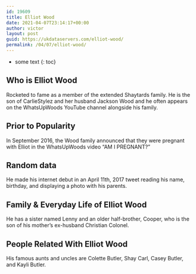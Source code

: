```yaml
---
id: 19609
title: Elliot Wood
date: 2021-04-07T23:14:17+00:00
author: victor
layout: post
guid: https://ukdataservers.com/elliot-wood/
permalink: /04/07/elliot-wood/
---
```


* some text
{: toc}


## Who is Elliot Wood



Rocketed to fame as a member of the extended Shaytards family. He is the son of CarlieStylez and her husband Jackson Wood and he often appears on the WhatsUpWoods YouTube channel alongside his family. 

                
                
                
## Prior to Popularity



In September 2016, the Wood family announced that they were pregnant with Elliot in the WhatsUpWoods video &#8220;AM I PREGNANT?&#8221;

                
                
                
## Random data



He made his internet debut in an April 11th, 2017 tweet reading his name, birthday, and displaying a photo with his parents.

                
                
                
## Family & Everyday Life of Elliot Wood



He has a sister named Lenny and an older half-brother, Cooper, who is the son of his mother&#8217;s ex-husband Christian Colonel. 

                
                
                
## People Related With Elliot Wood



His famous aunts and uncles are Colette Butler, Shay Carl, Casey Butler, and Kayli Butler.

                
              
            
          
          
          